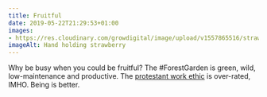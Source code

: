 ```yaml
---
title: Fruitful
date: 2019-05-22T21:29:53+01:00
images: 
- https://res.cloudinary.com/growdigital/image/upload/v1557865516/strawberry-F5E1C1A2.jpg
imageAlt: Hand holding strawberry
---
```


Why be busy when you could be fruitful? The #ForestGarden is green, wild, low-maintenance and productive. The [protestant work ethic](https://en.wikipedia.org/wiki/Protestant_work_ethic) is over-rated, IMHO. Being is better.

